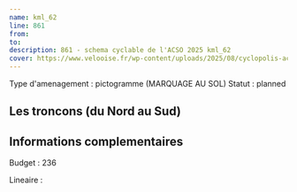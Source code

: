 ```yaml
---
name: kml_62 
line: 861
from: 
to:  
description: 861 - schema cyclable de l'ACSO 2025 kml_62 
cover: https://www.velooise.fr/wp-content/uploads/2025/08/cyclopolis-acso-861.jpg
---
```

Type d'amenagement : pictogramme (MARQUAGE AU SOL)
Statut : planned
## Les troncons (du Nord au Sud)

## Informations complementaires

Budget  : 236 

Lineaire :

